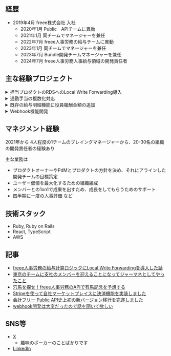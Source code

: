## 経歴

- 2019年4月 freee株式会社 入社
  - 2020年1月 Public　APIチームに異動
  - 2021年1月 同チームでマネージャーを兼任
  - 2022年7月 freee人事労務の給与チームに異動
  - 2023年1月 同チームでマネージャーを兼任
  - 2023年7月 Bundle開発チームマネージャーを兼任
  - 2024年7月 freee人事労務人事給与領域の開発責任者

## 主な経験プロジェクト

<details>
<summary>担当プロダクトのRDSへのLocal Write Forwarding導入</summary>

#### 時期

2024年 継続して取り組んではいないが3ヶ月ほど

#### 目的、背景

freee人事労務の給与計算ロジックはwriter instanceへの負荷が高く、従業員数の大きい事業所が全従業員の給与計算を一度に実行するとdbのCPU負荷が高まりシステム障害のリスクを抱えていた。
RDSのLocal Write Forwardingという機能を使い、readerにtransactionを貼り、その中のwriteのqueryのみwriterに転送するという対応をし、CPU負荷を抑える取り組みをした

#### チーム構成

- 給与チーム
- 品質チーム
- DBREチーム

#### 実装
- RDSの対応: DBREチーム
- 本番適用前の検証: 品質チーム、給与チーム

#### 技術的な課題と、どう解決したか

まだ枯れていない技術をfreee人事労務というプロダクトのコアの価値である給与計算機能に導入するため、結果整合を確かめる検証期間を設けた。
具体的にはLocal Write Forwardingを有効にした計算と無効にした計算を一回の処理の中で直列で実行し、結果に差分があるかを確認した。
差分があった場合にはその時間帯のユーザーの操作ログを確認し、発生するべくして発生した差分なのかを確認した。
これを行うことで新たな技術も安心して本番で動かすことができ、CPU負荷の軽減につながった。

詳細は記事に書いています。
- [freee人事労務の給与計算ロジックにLocal Write Forwardingを導入した話](https://developers.freee.co.jp/entry/introduce-local-write-forwarding)
</details>

<details>
<summary>通勤手当の複数化対応</summary>

#### 時期

2023年 6ヶ月ほど

#### 目的、背景

人事労務ソフトの給与計算機能を担当するチームに所属している時のプロジェクト。
既存の通勤手当機能は全ての従業員が一つの通勤手当を持つという仕様だったが、バスと電車を利用して通勤しているなどのケースで通勤手当を複数持てるようにしてほしいという要望があり、
人事労務ソフトを検討する際の失注要因になりうるため対応することにした

#### チーム構成

- eng 3人
- PM 1人
- QA 1人

#### 担当

実装
- Reactを使ったfrontの実装
- Ruby on Railsを使ったbackendの実装
リリース調整

#### 技術的な課題と、どう解決したか

複数化するにあたって一番難しかったのが、複数定期を持っているパターンの給与計算だった。
ユーザーにヒアリングをする中で、電車とバスを使っていて、さらにそれぞれの定期の更新タイミングが異なるケースもあることがわかり、複数の更新タイミングの異なる定期を付与できるようにした。

公共交通機関を利用した場合、通勤手当は月15万円が上限である。
https://www.nta.go.jp/users/gensen/tsukin/index2.htm

一般的に定期券は3ヶ月と6ヶ月があり、会社が従業員に対して3ヶ月分または6ヶ月分の定期代を、特定の月の給与にまとめて支払うことが多い。
この時、たとえば6ヶ月分で18万円の定期代を支給した際に15万円の枠からはみ出た3万円が課税対象になるかというとそうはならず、按分し1ヶ月3万円の通勤手当の非課税枠を消費した扱いになる。
また定期券は払い戻しが可能なため、定期の有効期限内で払い戻しをすると払い戻し時点以降は通勤手当の非課税枠の消費はなかったことになる。

なので、毎月の給与計算を行う際に、過去の支給実績、払い戻し実績を考慮した現在の非課税枠を考える必要がある。
このロジックがとても複雑で、実現がかなり困難だった。

対応としてはチームのエンジニア全員でホワイトボードを使い、想定されるケースに対してそれぞれ
- この月はいくらの非課税通勤手当、課税通勤手当が支給されることが期待されるか
- その導出の過程はどのような式になっているのか
- 実装に落とし込む場合どのようなコードになるか
というのを話合いながら愚直に設計していった。

実際の実装は1人のengがメインで担当してくれたが、内容があまりに複雑になってしまったのでチーム全員でコードを処理順に読んでいく勉強会を開催し、メインで実装したeng以外でも保守ができる状況を作った。

</details>

<details>
<summary>既存の給与明細機能に役員報酬金額の追加</summary>

#### 時期

2023年 3ヶ月ほど

#### 目的、背景

人事労務ソフトの給与計算機能を担当するチームに所属している時のプロジェクト。
ソフト上から役員/役員以外の雇用形態の設定はできるが、役員報酬を設定することはできず、ユーザーは代替手段として基本給の付与を利用することが多かった。
しかし役員報酬と基本給というものは本来別物なので分けて設定できるのが望ましく、また従業員兼務役員という雇用形態では役員報酬と基本給それぞれ発生するので理想的な状態ではなかった。
それを解消するためのプロジェクトを設計から実装までリードした。

#### チーム構成

- eng 3人
- PM 1人
- QA 1人

#### 担当

Design Doc作成 (設計)
実装
- Reactを使ったfrontの実装
- Ruby on Railsを使ったbackendの実装
リリース調整

#### 技術的な課題と、どう解決したか

雇用形態と役員報酬金額は密接に関係するデータだが、既存機能の事情で同じテーブルに持つことができず別テーブルでの管理となった。
それぞれのデータは過去、未来時点での履歴をもつことができるためその整合性を保つための設計に苦労した。
ex. 2019年4月では雇用形態: 役員、役員報酬 50000円、2020年4月には雇用形態: 役員以外、暗黙的に役員報酬は0円、2025年1月からは雇用形態: 役員、役員報酬100000円の予定、などのデータを全て持っておく必要がある。

結果DB上で整合性は取らず、アプリケーション上でDBから取得したデータを確認してデータを上書きする対応を入れた。
雇用形態に応じて役員報酬の金額が変わるというのはドメインの都合のため、ロジックをValue Objectに閉じ込めるた。そのおかげでアプリケーション上はdbの不整合を意識することなく利用でき、また将来的に新たに参照箇所が増えた場合もdbの不整合が漏れ出す恐れを小さくすることができた。

</details>

<details>
<summary>Webhook機能開発</summary>

#### 時期

2021年 半年ほど

#### 目的、背景
自分のチームではPublic API開発と、Public APIを利用し第三者が作成したアプリを公開できるアプリストアの運用をしていた。
公開アプリ促進のために、自社プロダクトの経費精算の申請、承認をトリガーとしたWebhook通知機能の開発を行なった。

#### チーム構成
- eng 5人 
  - チームにはengが5人いたが、インフラを触れるのが社員2人のみで、もう1人は別のプロジェクトを進めていたのでインフラに関しては1人で開発を進めた。
- PM 1人
- QA 1人

#### 担当
Design Doc作成 (設計)
実装
- AWS Lambda, SQS, SNSを利用したWebhook基盤の構築
- railsを利用した、経費精算のステータス変更をトリガーとしてWebhook基盤へ通知する機能の実装
- reactを利用した、Webhook設定画面の実装

#### 技術的な課題と、どう解決したか
Webhook機能自体会社として初めて実装する機能だったので、インフラ構成から複数の案を出しSREチームに相談しながら構築を進めた。
結果的に今後Webhookをトリガーするイベントや通知対象が増えたときにも対応できる、パフォーマンスが十分という理由からSNS, SQS, Lambdaを採用した。
また、自社のサーバーからユーザーが設定した任意のURLにリクエストを送るため、セキュリティには注意を払った。
セキュリティチームのレビューを受けた上で、LambdaをVPC内に配置し、routing tableにも制限をすることで安全性を高めた
</details>

## マネジメント経験
2021年から
4人程度の1チームのプレイングマネージャーから、20-30名の組織の開発責任者の経験あり

主な業務は
- プロダクトオーナーやPdMとプロダクトの方針を決め、それにアラインした開発チームの目標策定
- ユーザー価値を最大化するための組織編成
- メンバーとの1on1で成果を出すため、成長をしてもらうためのサポート
- 四半期に一度の人事評価
など

## 技術スタック
- Ruby, Ruby on Rails
- React, TypeScript
- AWS

## 記事
- [freee人事労務の給与計算ロジックにLocal Write Forwardingを導入した話](https://developers.freee.co.jp/entry/introduce-local-write-forwarding)
- [東京のチームに支社のメンバーを迎えることになってジャーマネとしてやったこと](https://developers.freee.co.jp/entry/my-remote-management)
- [穴馬を探せ！freee人事労務のAPIで有馬記念を予想する](https://developers.freee.co.jp/entry/predict-arima_kinen-with-freee-public-api)
- [Stripeを使って自社マーケットプレイスに決済機能を実装しました](https://developers.freee.co.jp/entry/implementation-payment-with-stripe)
- [会計フリー Public API史上初の新バージョン移行を完遂しました](https://developers.freee.co.jp/entry/public-api-breaking-change)
- [webhook開発は大変だったので話を聞いて欲しい](https://developers.freee.co.jp/entry/webhook-development-was-hard)

## SNS等
- [X](https://twitter.com/poul8et6)
  - 趣味のポーカーのことばかりです 
- [LinkedIn](https://www.linkedin.com/in/%E4%BC%B8%E4%B8%80%E9%83%8E-%E6%9D%BE%E6%BE%A4-2818a4204/)
